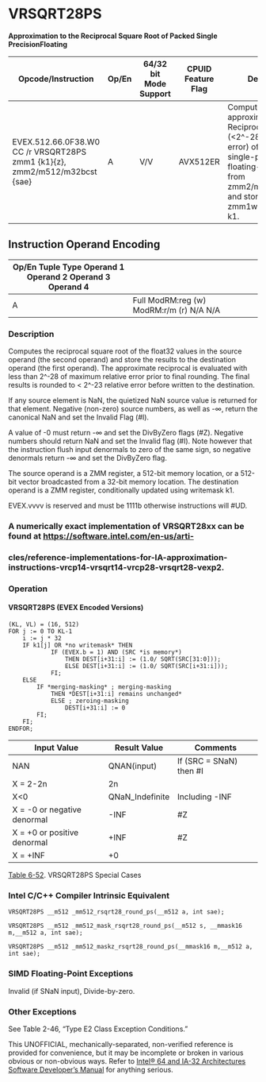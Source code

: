# VRSQRT28PS

**Approximation to the Reciprocal Square Root of Packed Single PrecisionFloating**

| Opcode/Instruction                                                         | Op/En | 64/32 bit Mode Support | CPUID Feature Flag | Description                                                                                                                                                                                           |
| -------------------------------------------------------------------------- | ----- | ---------------------- | ------------------ | ----------------------------------------------------------------------------------------------------------------------------------------------------------------------------------------------------- |
| EVEX.512.66.0F38.W0 CC /r VRSQRT28PS zmm1 {k1}{z}, zmm2/m512/m32bcst {sae} | A     | V/V                    | AVX512ER           | Computes approximations to the Reciprocal square root (<2^-28 relative error) of the packed single-precision floating-point values from zmm2/m512/m32bcst and stores result in zmm1with writemask k1. |

## Instruction Operand Encoding

| Op/En Tuple Type Operand 1 Operand 2 Operand 3 Operand 4 |                                          |     |     |     |     |
| -------------------------------------------------------- | ---------------------------------------- | --- | --- | --- | --- |
| A                                                        | Full ModRM:reg (w) ModRM:r/m (r) N/A N/A |     |     |     |     |

### Description

Computes the reciprocal square root of the float32 values in the source operand (the second operand) and store the results to the destination operand (the first operand). The approximate reciprocal is evaluated with less than 2^-28 of maximum relative error prior to final rounding. The final results is rounded to < 2^-23 relative error before written to the destination.

If any source element is NaN, the quietized NaN source value is returned for that element. Negative (non-zero) source numbers, as well as -∞, return the canonical NaN and set the Invalid Flag (#​I).

A value of -0 must return -∞ and set the DivByZero flags (#​Z). Negative numbers should return NaN and set the Invalid flag (#​I). Note however that the instruction flush input denormals to zero of the same sign, so negative denormals return -∞ and set the DivByZero flag.

The source operand is a ZMM register, a 512-bit memory location, or a 512-bit vector broadcasted from a 32-bit memory location. The destination operand is a ZMM register, conditionally updated using writemask k1.

EVEX.vvvv is reserved and must be 1111b otherwise instructions will #​​​UD.

### A numerically exact implementation of VRSQRT28xx can be found at https://software.intel.com/en-us/arti-

### cles/reference-implementations-for-IA-approximation-instructions-vrcp14-vrsqrt14-vrcp28-vrsqrt28-vexp2.

### Operation

#### VRSQRT28PS (EVEX Encoded Versions)

```
(KL, VL) = (16, 512)
FOR j := 0 TO KL-1
    i := j * 32
    IF k1[j] OR *no writemask* THEN
            IF (EVEX.b = 1) AND (SRC *is memory*)
                THEN DEST[i+31:i] := (1.0/ SQRT(SRC[31:0]));
                ELSE DEST[i+31:i] := (1.0/ SQRT(SRC[i+31:i]));
            FI;
    ELSE
        IF *merging-masking* ; merging-masking
            THEN *DEST[i+31:i] remains unchanged*
            ELSE ; zeroing-masking
                DEST[i+31:i] := 0
        FI;
    FI;
ENDFOR;

```

| Input Value                 | Result Value    | Comments                 |
| --------------------------- | --------------- | ------------------------ |
| NAN                         | QNAN(input)     | If (SRC = SNaN) then #​I |
| X = 2-2n                    | 2n              |                          |
| X<0                         | QNaN_Indefinite | Including -INF           |
| X = -0 or negative denormal | -INF            | #​Z                      |
| X = +0 or positive denormal | +INF            | #​Z                      |
| X = +INF                    | +0              |                          |

[Table 6-52](/x86/vrsqrt28ps#tbl-6-52). VRSQRT28PS Special Cases

### Intel C/C++ Compiler Intrinsic Equivalent

```
VRSQRT28PS __m512 _mm512_rsqrt28_round_ps(__m512 a, int sae);

```

```
VRSQRT28PS __m512 _mm512_mask_rsqrt28_round_ps(__m512 s, __mmask16 m,__m512 a, int sae);

```

```
VRSQRT28PS __m512 _mm512_maskz_rsqrt28_round_ps(__mmask16 m,__m512 a, int sae);

```

### SIMD Floating-Point Exceptions

Invalid (if SNaN input), Divide-by-zero.

### Other Exceptions

See Table 2-46, “Type E2 Class Exception Conditions.”

This UNOFFICIAL, mechanically-separated, non-verified reference is provided for convenience, but it may be
incomplete or broken in various obvious or non-obvious
ways. Refer to [Intel® 64 and IA-32 Architectures Software Developer’s Manual](https://software.intel.com/en-us/download/intel-64-and-ia-32-architectures-sdm-combined-volumes-1-2a-2b-2c-2d-3a-3b-3c-3d-and-4) for anything serious.
